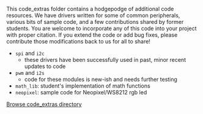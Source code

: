 This code_extras folder contains a hodgepodge of additional code resources. We have drivers written for some of common peripherals, various bits of sample code, and a few contributions shared by former students. You are welcome to incorporate any of this code into your project with proper citation. If you extend the code or add bug fixes, please contribute those modifications back to us for all to share!

- `spi` and `i2c`
    - these drivers have been successfully used in past, minor recent updates to code
- `pwm` and `i2s`
    - code for these modules is new-ish and needs further testing
- `math_lib`: student's implementation of math functions
- `neopixel`: sample code for Neopixel/WS8212 rgb led

[Browse code_extras directory](https://github.com/cs107e/cs107e.github.io/tree/master/project/code_extras)
